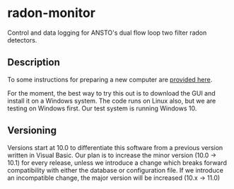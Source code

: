 # radon-monitor


Control and data logging for ANSTO's dual flow loop two filter radon detectors.


## Description


To some instructions for preparing a new computer are [provided here](https://github.com/anstoradonlab/radon-monitor/blob/main/user-docs/configuring-a-site.md).

For the moment, the best way to try this out is to download the GUI and install it on a Windows system.  The code runs on Linux also, but we are testing on Windows first. Our test system is running Windows 10.


## Versioning

Versions start at 10.0 to differentiate this software from a previous version written in Visual Basic.  Our plan is to increase the minor version (10.0 -> 10.1) for every release, unless we introduce a change which breaks forward compatibility with either the database or configuration file.  If we introduce an incompatible change, the major version will be increased (10.x -> 11.0)
